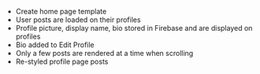 - Create home page template
- User posts are loaded on their profiles
- Profile picture, display name, bio stored in Firebase and are displayed on profiles
- Bio added to Edit Profile
- Only a few posts are rendered at a time when scrolling
- Re-styled profile page posts
